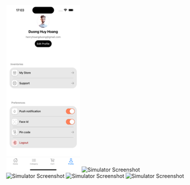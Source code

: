 <img src="Simulator Screenshot - iPhone 16 Plus - 2024-12-14 at 17.03.52.png" alt="Simulator Screenshot" width="200" height="450">
<img src="https://github.com/user-attachments/assets/2d690077-f0cd-406d-b308-86367ff9a9ec" alt="Simulator Screenshot" width="200" height="450">
<img src="https://github.com/user-attachments/assets/31c277f8-ba6d-467f-90ef-f920ff76a090" alt="Simulator Screenshot" width="200" height="450">
<img src="https://github.com/user-attachments/assets/6b2cbe36-f6ac-47e4-8fa8-c6b23beb118c" alt="Simulator Screenshot" width="200" height="450">
<img src="https://github.com/user-attachments/assets/b99a1a7e-05ec-4a3c-afe9-56822a13b200" alt="Simulator Screenshot" width="200" height="450">
